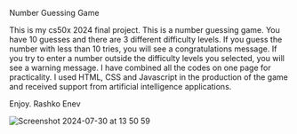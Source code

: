 Number Guessing Game

This is my cs50x 2024 final project. This is a number guessing game. 
You have 10 guesses and there are 3 different difficulty levels. 
If you guess the number with less than 10 tries, you will see a congratulations message. 
If you try to enter a number outside the difficulty levels you selected, you will see a warning message.
I have combined all the codes on one page for practicality. 
I used HTML, CSS and Javascript in the production of the game and received support from artificial intelligence applications.

Enjoy.
Rashko Enev

![Screenshot 2024-07-30 at 13 50 59](https://github.com/user-attachments/assets/30dd21d7-b9f4-40d1-b6eb-105ef6a9b417)

